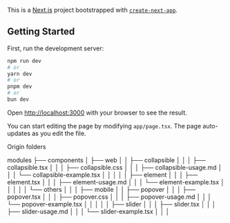 This is a [Next.js](https://nextjs.org/) project bootstrapped with [`create-next-app`](https://github.com/vercel/next.js/tree/canary/packages/create-next-app).

## Getting Started

First, run the development server:

```bash
npm run dev
# or
yarn dev
# or
pnpm dev
# or
bun dev
```

Open [http://localhost:3000](http://localhost:3000) with your browser to see the result.

You can start editing the page by modifying `app/page.tsx`. The page auto-updates as you edit the file.

Origin folders

  modules
  ├── components
  │   ├── web
  │   │   ├── collapsible
  │   │   │   ├── collapsible.tsx
  │   │   │   ├── collapsible.css
  │   │   │   ├── collapsible-usage.md
  │   │   │   └── collapsible-example.tsx
  │   │   │
  │   │   ├── element
  │   │   │   ├── element.tsx
  │   │   │   ├── element-usage.md
  │   │   │   └── element-example.tsx
  │   │   │
  │   │   └── others
  │   │
  │   ├── mobile
  │   │   ├── popover
  │   │   │   ├── popover.tsx
  │   │   │   ├── popover.css
  │   │   │   ├── popover-usage.md
  │   │   │   └── popover-example.tsx
  │   │   │
  │   │   ├── slider
  │   │   │   ├── slider.tsx
  │   │   │   ├── slider-usage.md
  │   │   │   └── slider-example.tsx
  │   │   │